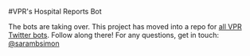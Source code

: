 #VPR's Hospital Reports Bot

The bots are taking over. This project has moved into a repo for [all VPR Twitter bots](https://github.com/vprnet/bots). Follow along there! For any questions, get in touch: [@sarambsimon](http://twitter.com/sarambsimon)
